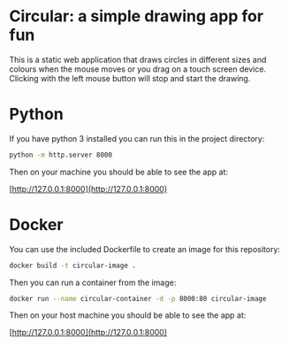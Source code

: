 # Circular: a simple drawing app for fun

This is a static web application that draws circles in different sizes and
colours when the mouse moves or you drag on a touch screen device. Clicking
with the left mouse button will stop and start the drawing.

# Python

If you have python 3 installed you can run this in the project directory:

```bash
python -m http.server 8000
```

Then on your machine you should be able to see the app at:

[http://127.0.0.1:8000](http://127.0.0.1:8000)


# Docker

You can use the included Dockerfile to create an image for this repository:

```bash
docker build -t circular-image .
```

Then you can run a container from the image:

```bash
docker run --name circular-container -d -p 8000:80 circular-image
```

Then on your host machine you should be able to see the app at:

[http://127.0.0.1:8000](http://127.0.0.1:8000)


